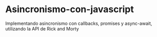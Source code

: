 # Asincronismo-con-javascript
Implementando asincronismo con callbacks, promises y async-await, utilizando la API de Rick and Morty
